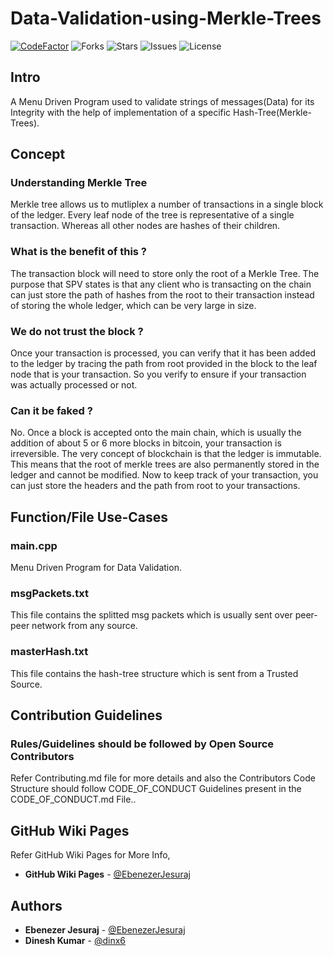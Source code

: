 # Data-Validation-using-Merkle-Trees

[![CodeFactor](https://www.codefactor.io/repository/github/alien-inc/data-validation-using-merkle-trees/badge)](https://www.codefactor.io/repository/github/alien-inc/data-validation-using-merkle-trees)
![Forks](https://img.shields.io/github/forks/Alien-Inc/Data-Validation-using-Merkle-Trees)
![Stars](https://img.shields.io/github/stars/Alien-Inc/Data-Validation-using-Merkle-Trees)
![Issues](https://img.shields.io/github/issues/Alien-Inc/Data-Validation-using-Merkle-Trees)
![License](https://img.shields.io/github/license/Alien-Inc/Data-Validation-using-Merkle-Trees)


## Intro

A Menu Driven Program used to validate strings of messages(Data) for its Integrity with the help of implementation of a specific Hash-Tree(Merkle-Trees).

## Concept 

### Understanding Merkle Tree

Merkle tree allows us to mutliplex a number of transactions in a single block of the ledger. Every leaf node of the tree is representative of a single transaction. Whereas all other nodes are hashes of their children.

### What is the benefit of this ?

The transaction block will need to store only the root of a Merkle Tree. The purpose that SPV states is that any client who is transacting on the chain can just store the path of hashes from the root to their transaction instead of storing the whole ledger, which can be very large in size.

### We do not trust the block ?

Once your transaction is processed, you can verify that it has been added to the ledger by tracing the path from root provided in the block to the leaf node that is your transaction. So you verify to ensure if your transaction was actually processed or not.

### Can it be faked ?

No. Once a block is accepted onto the main chain, which is usually the addition of about 5 or 6 more blocks in bitcoin, your transaction is irreversible. The very concept of blockchain is that the ledger is immutable. This means that the root of merkle trees are also permanently stored in the ledger and cannot be modified. Now to keep track of your transaction, you can just store the headers and the path from root to your transactions.

## Function/File Use-Cases

### main.cpp
Menu Driven Program for Data Validation.

### msgPackets.txt
This file contains the splitted msg packets which is usually sent over peer-peer network from any source.

### masterHash.txt
This file contains the hash-tree structure which is sent from a Trusted Source.

## Contribution Guidelines

### Rules/Guidelines should be followed by Open Source Contributors

Refer Contributing.md file for more details and also the Contributors Code Structure should follow CODE_OF_CONDUCT Guidelines present in the CODE_OF_CONDUCT.md File..

## GitHub Wiki Pages

Refer GitHub Wiki Pages for More Info,

* **GitHub Wiki Pages** - [@EbenezerJesuraj](https://github.com/Alpha-Incorporated/Data-Validation-using-Merkle-Trees/wiki)

## Authors

* **Ebenezer Jesuraj** - [@EbenezerJesuraj](https://github.com/EbenezerJesuraj)
* **Dinesh Kumar** - [@dinx6](https://github.com/dinx6)

